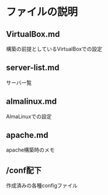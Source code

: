 # ファイルの説明

## VirtualBox.md
構築の前提としているVirtualBoxでの設定

## server-list.md
サーバ一覧

## almalinux.md
AlmaLinuxでの設定

## apache.md
apache構築時のメモ

## /conf配下
作成済みの各種configファイル

